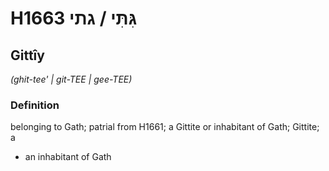 # H1663 גִּתִּי / גתי

## Gittîy

_(ghit-tee' | ɡit-TEE | ɡee-TEE)_

### Definition

belonging to Gath; patrial from H1661; a Gittite or inhabitant of Gath; Gittite; a

- an inhabitant of Gath
